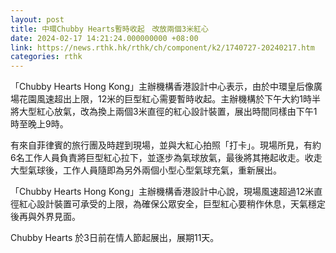 ```yaml
---
layout: post
title: 中環Chubby Hearts暫時收起　改放兩個3米紅心
date: 2024-02-17 14:21:24.000000000 +08:00
link: https://news.rthk.hk/rthk/ch/component/k2/1740727-20240217.htm
categories: rthk
---
```


「Chubby Hearts Hong Kong」主辦機構香港設計中心表示，由於中環皇后像廣場花園風速超出上限，12米的巨型紅心需要暫時收起。主辦機構於下午大約1時半將大型紅心放氣，改為換上兩個3米直徑的紅心設計裝置，展出時間同樣由下午1時至晚上9時。

有來自菲律賓的旅行團及時趕到現場，並與大紅心拍照「打卡」。現場所見，有約6名工作人員負責將巨型紅心拉下，並逐步為氣球放氣，最後將其捲起收走。收走大型氣球後，工作人員隨即為另外兩個小型心型氣球充氣，重新展出。

「Chubby Hearts Hong Kong」主辦機構香港設計中心說，現場風速超過12米直徑紅心設計裝置可承受的上限，為確保公眾安全，巨型紅心要稍作休息，天氣穩定後再與外界見面。

Chubby Hearts 於3日前在情人節起展出，展期11天。
